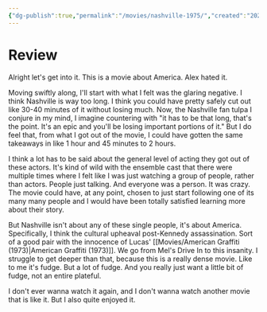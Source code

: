 ```yaml
---
{"dg-publish":true,"permalink":"/movies/nashville-1975/","created":"2024-03-14","updated":"2024-03-15"}
---
```



# Review

Alright let's get into it. This is a movie about America. Alex hated it.

Moving swiftly along, I'll start with what I felt was the glaring negative. I think Nashville is way too long. I think you could have pretty safely cut out like 30-40 minutes of it without losing much. Now, the Nashville fan tulpa I conjure in my mind, I imagine countering with "it has to be that long, that's the point. It's an epic and you'll be losing important portions of it." But I do feel that, from what I got out of the movie, I could have gotten the same takeaways in like 1 hour  and 45 minutes to 2 hours.

I think a lot has to be said about the general level of acting they got out of these actors. It's kind of wild with the ensemble cast that there were multiple times where I felt like I was just watching a group of people, rather than actors. People just talking. And everyone was a person. It was crazy. The movie could have, at any point, chosen to just start following one of its many many people and I would have been totally satisfied learning more about their story.

But Nashville isn't about any of these single people, it's about America. Specifically, I think the cultural upheaval post-Kennedy assassination. Sort of a good pair with the innocence of Lucas' [[Movies/American Graffiti (1973)\|American Graffiti (1973)]]. We go from Mel's Drive In to this insanity. I struggle to get deeper than that, because this is a really dense movie. Like to me it's fudge. But a lot of fudge. And you really just want a little bit of fudge, not an entire plateful.

I don't ever wanna watch it again, and I don't wanna watch another movie that is like it. But I also quite enjoyed it.